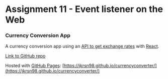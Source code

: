 # Assignment 11 -  Event listener on the Web
### Currency Conversion App
A currency conversion app using an [API to get exchange rates]([https://github.com/exchangeratesapi/exchangeratesapi](https://github.com/exchangeratesapi/exchangeratesapi)) with [React](https://reactjs.org/](https://reactjs.org/)).

[Link to GitHub repo](https://github.com/jkrsn98/currencyconverter/)

Hosted with [GitHub Pages](https://github.com/apps/github-pages): [https://jkrsn98.github.io/currencyconverter/](https://jkrsn98.github.io/currencyconverter/)
